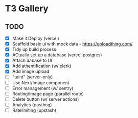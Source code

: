 # T3 Gallery

## TODO

- [x] Make it Deploy (vercel)
- [x] Scaffold basic ui with mock data - https://uploadthing.com/
- [x] Tidy up build process
- [x] ACtually set up a database (vercel postgres)
- [x] Attach dabase to UI
- [x] Add athentification (w/ clerk)
- [x] Add image upload
- [ ] "taint" (server-only) 
- [ ] Use Next/Image component
- [ ] Error management (w/ sentry)
- [ ] Routing/image page (parallel route)
- [ ] Delete button (w/ server actions)
- [ ] Analytics (posthog)
- [ ] Ratelimiting (upstash)